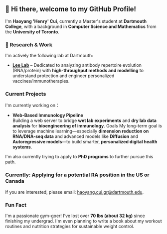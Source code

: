 ## 👋 Hi there, welcome to my GitHub Profile!

I'm **Haoyang 'Henry' Cui**, currently a Master's student at **Dartmouth College**, with a background in **Computer Science and Mathematics** from the **University of Toronto**.

### 🔬 Research & Work  
I'm actively the following lab at Dartmouth:
- [**Lee Lab**](https://lee-lab.engineering.dartmouth.edu/) – Dedicated to analyzing antibody repertoire evolution (RNA/protein) with **high-throughput methods and modelling** to understand protection and engineer personalized vaccines/immunotherapies.

### Current Projects
I'm currently working on：
- **Web-Based Immunology Pipeline**  
  Building a web server to bridge **wet lab experiments** and **dry lab data analysis** for **bioengineering of immunology**.
 Goals 
My long-term goal is to leverage machine learning—especially **dimension reduction on RNA/DNA-seq data** and advanced models like **Diffusion** and **Autoregressive models**—to build smarter, **personalized digital health systems**.

I'm also currently trying to apply to **PhD programs** to further pursue this path.

### Currently: Applying for a potential RA position in the US or Canada
If you are interested, please email: haoyang.cui.gr@dartmouth.edu.

### Fun Fact
I'm a passionate gym-goer! I’ve lost over **70 lbs (about 32 kg)** since finishing my undergrad. I'm even planning to write a book about my workout routines and nutrition strategies for sustainable weight control.

<!--
[![Anurag's GitHub stats](https://github-readme-stats.vercel.app/api?username=HYBleek)](https://github.com/anuraghazra/github-readme-stats)
**HYBleek/HYBleek** is a ✨ _special_ ✨ repository because its `README.md` (this file) appears on your GitHub profile.

Here are some ideas to get you started:

- 🔭 I’m currently working on ...
- 🌱 I’m currently learning ...
- 👯 I’m looking to collaborate on ...
- 🤔 I’m looking for help with ...
- 💬 Ask me about ...
- 📫 How to reach me: ...
- 😄 Pronouns: ...
- ⚡ Fun fact: ...
-->
